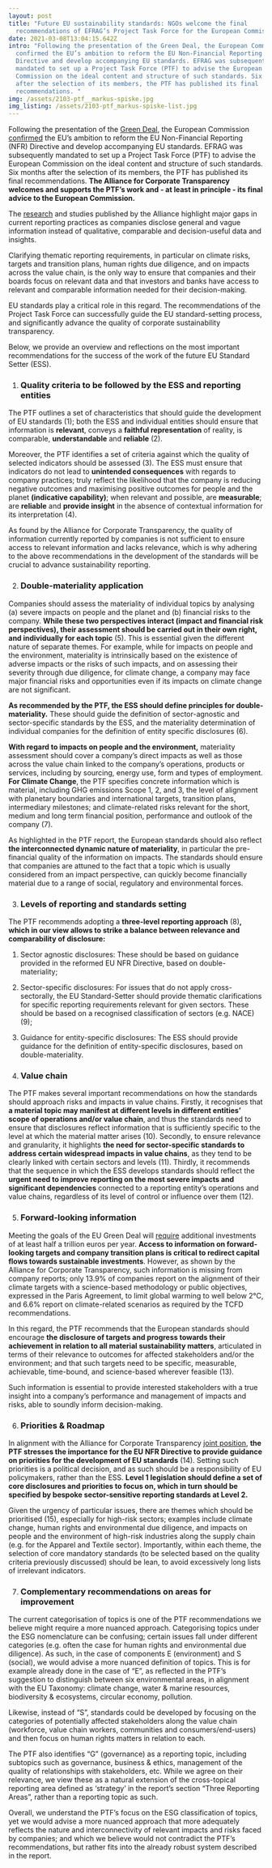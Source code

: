```yaml
---
layout: post
title: "Future EU sustainability standards: NGOs welcome the final
  recommendations of EFRAG’s Project Task Force for the European Commission "
date: 2021-03-08T13:04:15.642Z
intro: "Following the presentation of the Green Deal, the European Commission
  confirmed the EU’s ambition to reform the EU Non-Financial Reporting (NFR)
  Directive and develop accompanying EU standards. EFRAG was subsequently
  mandated to set up a Project Task Force (PTF) to advise the European
  Commission on the ideal content and structure of such standards. Six months
  after the selection of its members, the PTF has published its final
  recommendations. "
img: /assets/2103-ptf__markus-spiske.jpg
img_listing: /assets/2103-ptf_markus-spiske-list.jpg
---
```

Following the presentation of the [Green Deal](https://ec.europa.eu/info/strategy/priorities-2019-2024/european-green-deal_en), the European Commission [confirmed](https://ec.europa.eu/commission/presscorner/detail/en/SPEECH_20_139) the EU’s ambition to reform the EU Non-Financial Reporting (NFR) Directive and develop accompanying EU standards. EFRAG was subsequently mandated to set up a Project Task Force (PTF) to advise the European Commission on the ideal content and structure of such standards. Six months after the selection of its members, the PTF has published its final recommendations. **The Alliance for Corporate Transparency welcomes and supports the PTF’s work and - at least in principle - its final advice to the European Commission.**  

The [research](https://www.allianceforcorporatetransparency.org/database/2019.html) and studies published by the Alliance highlight major gaps in current reporting practices as companies disclose general and vague information instead of qualitative, comparable and decision-useful data and insights. 

Clarifying thematic reporting requirements, in particular on climate risks, targets and transition plans, human rights due diligence, and on impacts across the value chain, is the only way to ensure that companies and their boards focus on relevant data and that investors and banks have access to relevant and comparable information needed for their decision-making.

EU standards play a critical role in this regard. The recommendations of the Project Task Force can successfully guide the EU standard-setting process, and significantly advance the quality of corporate sustainability transparency.

Below, we provide an overview and reflections on the most important recommendations for the success of the work of the future EU Standard Setter (ESS). 

1. ### **Quality criteria to be followed by the ESS and reporting entities**

The PTF outlines a set of characteristics that should guide the development of EU standards (1); both the ESS and individual entities should ensure that information is **relevant**, conveys a **faithful representation** of reality, is comparable, **understandable** and **reliable** (2).

Moreover, the PTF identifies a set of criteria against which the quality of selected indicators should be assessed (3). The ESS must ensure that indicators do not lead to **unintended consequences** with regards to company practices; truly reflect the likelihood that the company is reducing negative outcomes and maximising positive outcomes for people and the planet **(indicative capability)**; when relevant and possible, are **measurable**; are **reliable** and **provide insight** in the absence of contextual information for its interpretation (4). 

As found by the Alliance for Corporate Transparency, the quality of information currently reported by companies is not sufficient to ensure access to relevant information and lacks relevance, which is why adhering to the above recommendations in the development of the standards will be crucial to advance sustainability reporting. 

2. ### Double-materiality application 

Companies should assess the materiality of individual topics by analysing (a) severe impacts on people and the planet and (b) financial risks to the company. **While these two perspectives interact (impact and financial risk perspectives), their assessment should be carried out in their own right, and individually for each topic** (5). This is essential given the different nature of separate themes. For example, while for impacts on people and the environment, materiality is intrinsically based on the existence of adverse impacts or the risks of such impacts, and on assessing their severity through due diligence, for climate change, a company may face major financial risks and opportunities even if its impacts on climate change are not significant. 

**As recommended by the PTF, the ESS should define principles for double-materiality.** These should guide the definition of sector-agnostic and sector-specific standards by the ESS, and the materiality determination of individual companies for the definition of entity specific disclosures (6).

**With regard to impacts on people and the environment,** materiality assessment should cover a company’s direct impacts as well as those across the value chain linked to the company’s operations, products or services, including by sourcing, energy use, form and types of employment. **For Climate Change**, the PTF specifies concrete information which is material, including GHG emissions Scope 1, 2, and 3, the level of alignment with planetary boundaries and international targets, transition plans, intermediary milestones; and climate-related risks relevant for the short, medium and long term financial position, performance and outlook of the company (7).

As highlighted in the PTF report, the European standards should also reflect **the interconnected dynamic nature of materiality**, in particular the pre-financial quality of the information on impacts. The standards should ensure that companies are attuned to the fact that a topic which is usually considered from an impact perspective, can quickly become financially material due to a range of social, regulatory and environmental forces.

3. ### Levels of reporting and standards setting 

The PTF recommends adopting a **three-level reporting approach** (8)**, which in our view allows to strike a balance between relevance and comparability of disclosure:** 

1. Sector agnostic disclosures: These should be based on guidance provided in the reformed EU NFR Directive, based on double-materiality; 
2. Sector-specific disclosures: For issues that do not apply cross-sectorally, the EU Standard-Setter should provide thematic clarifications for specific reporting requirements relevant for given sectors. These should be based on a recognised classification of sectors (e.g. NACE)(9); 
3. Guidance for entity-specific disclosures: The ESS should provide guidance for the definition of entity-specific disclosures, based on double-materiality. 


4. ### Value chain

The PTF makes several important recommendations on how the standards should approach risks and impacts in value chains. Firstly, it recognises that **a material topic may manifest at different levels in different entities’ scope of operations and/or value chain**, and thus the standards need to ensure that disclosures reflect information that is sufficiently specific to the level at which the material matter arises (10). Secondly, to ensure relevance and granularity, it highlights **the need for sector-specific standards to address certain widespread impacts in value chains**, as they tend to be clearly linked with certain sectors and levels (11). Thirdly, it recommends that the sequence in which the ESS develops standards should reflect the **urgent need to improve reporting on the most severe impacts and significant dependencies** connected to a reporting entity’s operations and value chains, regardless of its level of control or influence over them (12). 

5. ### Forward-looking information 

Meeting the goals of the EU Green Deal will [require](https://ec.europa.eu/commission/commissioners/2019-2024/mcguinness/announcements/keynote-address-launch-climate-disclosure-standards-board-report-state-eu-environmental-disclosures_en) additional investments of at least half a trillion euros per year. **Access to information on forward-looking targets and company transition plans is critical to redirect capital flows towards sustainable investments**. However, as shown by the Alliance for Corporate Transparency, such information is missing from company reports; only 13.9% of companies report on the alignment of their climate targets with a science-based methodology or public objectives, expressed in the Paris Agreement, to limit global warming to well below 2°C, and 6.6% report on climate-related scenarios as required by the TCFD recommendations. 

In this regard, the PTF recommends that the European standards should encourage **the disclosure of targets and progress towards their achievement in relation to all material sustainability matters**, articulated in terms of their relevance to outcomes for affected stakeholders and/or the environment; and that such targets need to be specific, measurable, achievable, time-bound, and science-based wherever feasible (13).

Such information is essential to provide interested stakeholders with a true insight into a company’s performance and management of impacts and risks, able to soundly inform decision-making. 

6. ### Priorities & Roadmap 

In alignment with the Alliance for Corporate Transparency [joint position](https://www.allianceforcorporatetransparency.org/assets/Reform_NFRD_Joint_Position_Alliance_for_Corporate_Transparency_final-49dd752b7c4b60a78445a7552004d2d3a3bced19ad48c3072961f9b1eccad53a.pdf), **the PTF stresses the importance for the EU NFR Directive to provide guidance on priorities for the development of EU standards** (14). Setting such priorities is a political decision, and as such should be a responsibility of EU policymakers, rather than the ESS. **Level 1 legislation should define a set of core disclosures and priorities to focus on, which in turn should be specified by bespoke sector-sensitive reporting standards at Level 2.**

Given the urgency of particular issues, there are themes which should be prioritised (15), especially for high-risk sectors; examples include climate change, human rights and environmental due diligence, and impacts on people and the environment of high-risk industries along the supply chain (e.g. for the Apparel and Textile sector). Importantly, within each theme, the selection of core mandatory standards (to be selected based on the quality criteria previously discussed) should be lean, to avoid excessively long lists of irrelevant indicators.

7. ### Complementary recommendations on areas for improvement 

The current categorisation of topics is one of the PTF recommendations we believe might require a more nuanced approach. Categorising topics under the ESG nomenclature can be confusing; certain issues fall under different categories (e.g. often the case for human rights and environmental due diligence). As such, in the case of components E (environment) and S (social), we would advise a more nuanced definition of topics. This is for example already done in the case of “E”, as reflected in the PTF’s suggestion to distinguish between six environmental areas, in alignment with the EU Taxonomy: climate change, water & marine resources, biodiversity & ecosystems, circular economy, pollution. 

Likewise, instead of “S”, standards could be developed by focusing on the categories of potentially affected stakeholders along the value chain (workforce, value chain workers, communities and consumers/end-users) and then focus on human rights matters in relation to each.

The PTF also identifies “G” (governance) as a reporting topic, including subtopics such as governance, business & ethics, management of the quality of relationships with stakeholders, etc. While we agree on their relevance, we view these as a natural extension of the cross-topical reporting area defined as ‘strategy’ in the report’s section “Three Reporting Areas”, rather than a reporting topic as such.

Overall, we understand the PTF’s focus on the ESG classification of topics, yet we would advise a more nuanced approach that more adequately reflects the nature and interconnectivity of relevant impacts and risks faced by companies; and which we believe would not contradict the PTF’s recommendations, but rather fits into the already robust system described in the report.